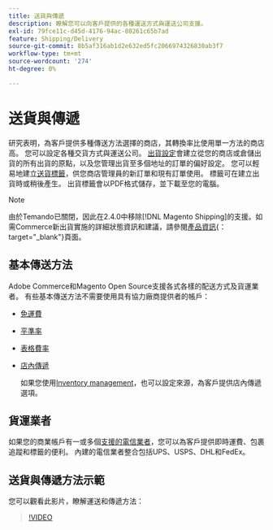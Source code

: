 ```yaml
---
title: 送貨與傳遞
description: 瞭解您可以向客戶提供的各種運送方式與運送公司支援。
exl-id: 79fce11c-d45d-4176-94ac-80261c65b7ad
feature: Shipping/Delivery
source-git-commit: 8b5af316ab1d2e632ed5fc2066974326830ab3f7
workflow-type: tm+mt
source-wordcount: '274'
ht-degree: 0%

---
```


# 送貨與傳遞

研究表明，為客戶提供多種傳送方法選擇的商店，其轉換率比使用單一方法的商店高。 您可以設定各種交貨方式與運送公司。 [出貨設定](shipping-settings.md)會建立從您的商店或倉儲出貨的所有出貨的原點，以及您管理出貨至多個地址的訂單的偏好設定。 您可以輕易地建立[送貨標籤](shipping-labels.md)，供您商店管理員的新訂單和現有訂單使用。 標籤可在建立出貨時或稍後產生。 出貨標籤會以PDF格式儲存，並下載至您的電腦。

>[!NOTE]
>
>由於Temando已關閉，因此在2.4.0中移除[!DNL Magento Shipping]的支援。如需Commerce新出貨實施的詳細狀態資訊和建議，請參閱[產品資訊](https://business.adobe.com/products/magento/shipping.html){：target=&quot;_blank&quot;}頁面。

## 基本傳送方法

Adobe Commerce和Magento Open Source支援各式各樣的配送方式及貨運業者。 有些基本傳送方法不需要使用具有協力廠商提供者的帳戶：

* [免運費](shipping-free.md)

* [平準率](shipping-flat-rate.md)

* [表格費率](shipping-table-rate.md)

* [店內傳遞](shipping-in-store-delivery.md)

  如果您使用[Inventory management](../inventory-management/introduction.md)，也可以設定來源，為客戶提供店內傳遞選項。

## 貨運業者

如果您的商業帳戶有一或多個[支援的電信業者](carriers.md)，您可以為客戶提供即時運費、包裹追蹤和標籤的便利。 內建的電信業者整合包括UPS、USPS、DHL和FedEx。

## 送貨與傳遞方法示範

您可以觀看此影片，瞭解運送和傳遞方法：

>[!VIDEO](https://video.tv.adobe.com/v/343658/?quality=12)
